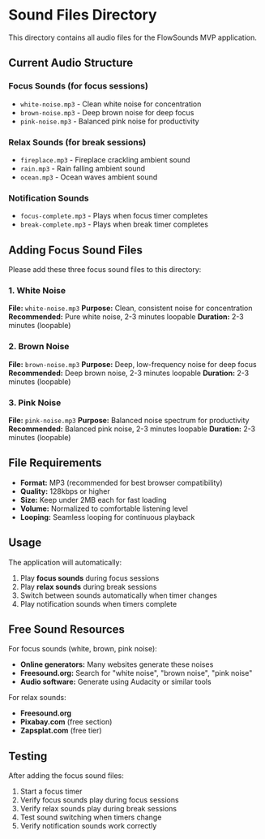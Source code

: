 # Sound Files Directory

This directory contains all audio files for the FlowSounds MVP application.

## Current Audio Structure

### **Focus Sounds** (for focus sessions)
- `white-noise.mp3` - Clean white noise for concentration
- `brown-noise.mp3` - Deep brown noise for deep focus
- `pink-noise.mp3` - Balanced pink noise for productivity

### **Relax Sounds** (for break sessions)
- `fireplace.mp3` - Fireplace crackling ambient sound
- `rain.mp3` - Rain falling ambient sound  
- `ocean.mp3` - Ocean waves ambient sound

### **Notification Sounds**
- `focus-complete.mp3` - Plays when focus timer completes
- `break-complete.mp3` - Plays when break timer completes

## Adding Focus Sound Files

Please add these three focus sound files to this directory:

### 1. White Noise
**File:** `white-noise.mp3`
**Purpose:** Clean, consistent noise for concentration
**Recommended:** Pure white noise, 2-3 minutes loopable
**Duration:** 2-3 minutes (loopable)

### 2. Brown Noise  
**File:** `brown-noise.mp3`
**Purpose:** Deep, low-frequency noise for deep focus
**Recommended:** Deep brown noise, 2-3 minutes loopable
**Duration:** 2-3 minutes (loopable)

### 3. Pink Noise
**File:** `pink-noise.mp3`
**Purpose:** Balanced noise spectrum for productivity
**Recommended:** Balanced pink noise, 2-3 minutes loopable
**Duration:** 2-3 minutes (loopable)

## File Requirements

- **Format:** MP3 (recommended for best browser compatibility)
- **Quality:** 128kbps or higher
- **Size:** Keep under 2MB each for fast loading
- **Volume:** Normalized to comfortable listening level
- **Looping:** Seamless looping for continuous playback

## Usage

The application will automatically:
1. Play **focus sounds** during focus sessions
2. Play **relax sounds** during break sessions
3. Switch between sounds automatically when timer changes
4. Play notification sounds when timers complete

## Free Sound Resources

For focus sounds (white, brown, pink noise):
- **Online generators:** Many websites generate these noises
- **Freesound.org:** Search for "white noise", "brown noise", "pink noise"
- **Audio software:** Generate using Audacity or similar tools

For relax sounds:
- **Freesound.org**
- **Pixabay.com** (free section)
- **Zapsplat.com** (free tier)

## Testing

After adding the focus sound files:
1. Start a focus timer
2. Verify focus sounds play during focus sessions
3. Verify relax sounds play during break sessions
4. Test sound switching when timers change
5. Verify notification sounds work correctly
